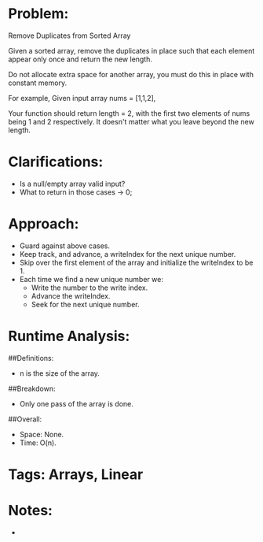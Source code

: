 # Problem:
  Remove Duplicates from Sorted Array
  
  Given a sorted array, remove the duplicates in place such that each element appear only once and return the new length.

  Do not allocate extra space for another array, you must do this in place with constant memory.

  For example,
  Given input array nums = [1,1,2],

  Your function should return length = 2, with the first two elements of nums being 1 and 2 respectively. It doesn't matter what you leave beyond the new length.
  
# Clarifications:
  - Is a null/empty array valid input?
  - What to return in those cases -> 0;

# Approach:
  - Guard against above cases.
  - Keep track, and advance, a writeIndex for the next unique number.
  - Skip over the first element of the array and initialize the writeIndex to be 1.
  - Each time we find a new unique number we:
    - Write the number to the write index.
    - Advance the writeIndex.
    - Seek for the next unique number.

# Runtime Analysis:
##Definitions:
  - n is the size of the array.

##Breakdown:
  - Only one pass of the array is done.

##Overall:
  - Space: None.
  - Time: O(n).

# Tags: Arrays, Linear

# Notes:
  - 